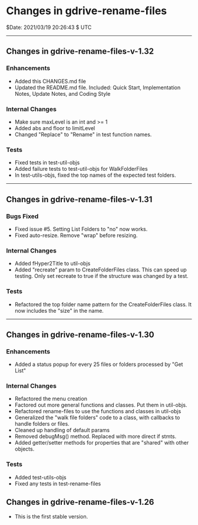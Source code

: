 Changes in gdrive-rename-files
==============================
$Date: 2021/03/19 20:26:43 $ UTC

---

Changes in gdrive-rename-files-v-1.32
---------------------------------------
### Enhancements
- Added this CHANGES.md file
- Updated the README.md file. Included: Quick Start, Implementation
Notes, Update Notes, and Coding Style

### Internal Changes
- Make sure maxLevel is an int and >= 1
- Added abs and floor to limitLevel
- Changed "Replace" to "Rename" in test function names.

### Tests
- Fixed tests in test-util-objs
- Added failure tests to test-util-objs for WalkFolderFiles
- In test-utils-objs, fixed the top names of the expected test folders.

---

Changes in gdrive-rename-files-v-1.31
-------------------------------------
### Bugs Fixed
- Fixed issue #5. Setting List Folders to "no" now works.
- Fixed auto-resize. Remove "wrap" before resizing.

### Internal Changes
- Added fHyper2Title to util-objs
- Added "recreate" param to CreateFolderFiles class. This can speed up
testing. Only set recreate to true if the structure was changed by a
test.

### Tests

- Refactored the top folder name pattern for the CreateFolderFiles
class. It now includes the "size" in the name.

---

Changes in gdrive-rename-files-v-1.30
-------------------------------------
### Enhancements
- Added a status popup for every 25 files or folders processed by "Get List"

### Internal Changes
- Refactored the menu creation
- Factored out more general functions and classes. Put them in util-objs.
- Refactored rename-files to use the functions and classes in util-objs
- Generalized the "walk file folders" code to a class, with callbacks
to handle folders or files.
- Cleaned up handling of default params
- Removed debugMsg() method. Replaced with more direct if stmts.
- Added getter/setter methods for properties that are "shared" with
other objects.

### Tests
- Added test-utils-objs
- Fixed any tests in test-rename-files

Changes in gdrive-rename-files-v-1.26
-------------------------------------
- This is the first stable version.

